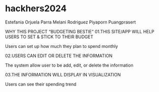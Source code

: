 # hackhers2024
Estefania Orjuela Parra
Melani Rodriguez
Piyaporn Puangprasert


WHY THIS PROJECT  “BUDGETING BESTIE”
01.THIS SITE/APP WILL HELP USERS TO SET & STICK TO THEIR BUDGET

Users can set up how much they plan to spend monthly

02.USERS CAN EDIT OR DELETE THE INFORMATION

The system allow user to be add, edit, or delete the information

03.THE INFORMATION WILL DISPLAY IN VISUALIZATION

Users can see their spending trend 

